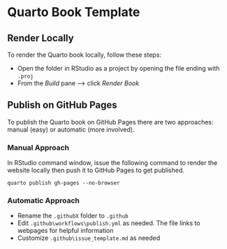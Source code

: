 # Quarto Book Template

## Render Locally

To render the Quarto book locally, follow these steps:

-   Open the folder in RStudio as a project by opening the file ending with `.proj`
-   From the *Build* pane --\> click *Render Book*

## Publish on GitHub Pages

To publish the Quarto book on GitHub Pages there are two approaches: manual (easy) or automatic (more involved).

### Manual Approach

In RStudio command window, issue the following command to render the website locally then push it to GitHub Pages to get published.

`quarto publish gh-pages --no-browser`

### Automatic Approach

-   Rename the `.githubX` folder to `.github`
-   Edit `.github\workflows\publish.yml` as needed. The file links to webpages for helpful information
-   Customize `.github\issue_template.md` as needed
